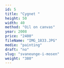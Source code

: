```yaml
---
id: 5
title: "Cygnet "
height: 50
width: 40
method: "Oil on canvas"
year: 2008
price: "2400"
fileName: "IMG_1833.JPG"
medie: "painting"
draft: "no"
slug: "svaneunge-i-mosen"
weight: "380"
---
```

